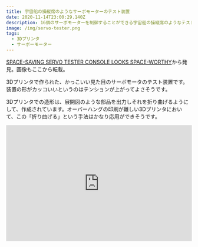 ```yaml
---
title: 宇宙船の操縦席のようなサーボモーターのテスト装置
date: 2020-11-14T23:00:29.140Z
description: 16個のサーボモーターを制御することができる宇宙船の操縦席のようなテスト装置の作例を紹介します。
image: /img/servo-tester.png
tags:
  - 3Dプリンタ
  - サーボーモーター
---
```

[SPACE-SAVING SERVO TESTER CONSOLE LOOKS SPACE-WORTHY](https://hackaday.com/2020/01/05/space-saving-servo-tester-console-looks-space-worthy/)から発見。画像もここから転載。

3Dプリンタで作られた、かっこいい見た目のサーボモータのテスト装置です。
装置の形がカッコいいというのはテンションが上がってよさそうです。

3Dプリンタでの造形は、展開図のような部品を出力しそれを折り曲げるようにして、作成されています。オーバーハングの印刷が難しい3Dプリンタにおいて、この「折り曲げる」という手法はかなり応用ができそうです。

<iframe width="100%" height="315" src="https://www.youtube.com/embed/cvqAoBrLs7M" frameborder="0" allow="accelerometer; autoplay; encrypted-media; gyroscope; picture-in-picture" allowfullscreen></iframe>
